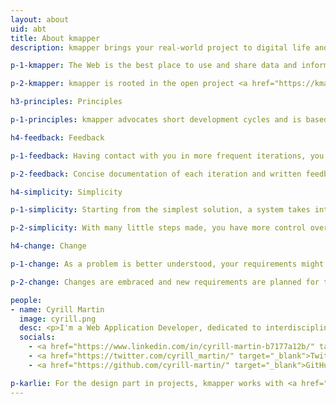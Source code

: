 ```yaml
---
layout: about
uid: abt
title: About kmapper
description: kmapper brings your real-world project to digital life and is based on the principles of Feedback, Simplicity, and Change

p-1-kmapper: The Web is the best place to use and share data and information from your domain of knowledge. Web technologies are just the tools to do so. kmapper is about using these technologies to bring your real-world project to digital life.

p-2-kmapper: kmapper is rooted in the open project <a href="https://kmapper.org" target="_blank">kmapper.org</a>. A tool making use of open access research to visualize subjects in an interdisciplinary context.

h3-principles: Principles

p-1-principles: kmapper advocates short development cycles and is based on the principles of <b>Feedback</b>, <b>Simplicity</b>, and <b>Change</b>.

h4-feedback: Feedback

p-1-feedback: Having contact with you in more frequent iterations, you get a clear insight into what is being developed. You can give feedback and steer the development as needed.

p-2-feedback: Concise documentation of each iteration and written feedback avoids costly meetings.

h4-simplicity: Simplicity

p-1-simplicity: Starting from the simplest solution, a system takes into account the current requirements.

p-2-simplicity: With many little steps made, you have more control over the development process and the system being developed.

h4-change: Change

p-1-change: As a problem is better understood, your requirements might change.

p-2-change: Changes are embraced and new requirements are planned for the next iteration.

people:
- name: Cyrill Martin
  image: cyrill.png
  desc: <p>I'm a Web Application Developer, dedicated to interdisciplinary perspectives on information retrieval and knowledge transfer - skilled in structuring content and data for humans and machines.</p><p>I've worked in research and publishing environments. You can have a look at my CV here&#58; <a href="https://cyrill-martin.github.io/" target="_blank">cyrill-martin.github.io</a></p>
  socials:
    - <a href="https://www.linkedin.com/in/cyrill-martin-b7177a12b/" target="_blank">LinkedIn</a>
    - <a href="https://twitter.com/cyrill_martin/" target="_blank">Twitter</a>
    - <a href="https://github.com/cyrill-martin/" target="_blank">GitHub</a>

p-karlie: For the design part in projects, kmapper works with <a href="https://www.hejkarlie.ch/english-2" target="_blank">Karlie GmbH</a>, a brand studio for strategy and design.
---
```


